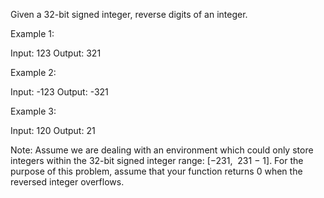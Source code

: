 Given a 32-bit signed integer, reverse digits of an integer.

Example 1:


Input: 123
Output: 321


Example 2:


Input: -123
Output: -321


Example 3:


Input: 120
Output: 21


Note:
Assume we are dealing with an environment which could only store integers within the 32-bit signed integer range: [&minus;231,&nbsp; 231&nbsp;&minus; 1]. For the purpose of this problem, assume that your function returns 0 when the reversed integer overflows.
